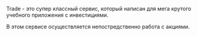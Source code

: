 Trade - это супер классный сервис, который написан для мега крутого учебного приложения с инвестициями.

В этом сервисе осуществляется непостредственно работа с акциями. 
